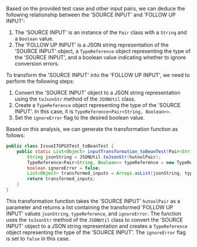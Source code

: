 Based on the provided test case and other input pairs, we can deduce the following relationship between the 'SOURCE INPUT' and 'FOLLOW UP INPUT':

1. The 'SOURCE INPUT' is an instance of the `Pair` class with a `String` and a `Boolean` value.
2. The 'FOLLOW UP INPUT' is a JSON string representation of the 'SOURCE INPUT' object, a `TypeReference` object representing the type of the 'SOURCE INPUT', and a boolean value indicating whether to ignore conversion errors.

To transform the 'SOURCE INPUT' into the 'FOLLOW UP INPUT', we need to perform the following steps:

1. Convert the 'SOURCE INPUT' object to a JSON string representation using the `toJsonStr` method of the `JSONUtil` class.
2. Create a `TypeReference` object representing the type of the 'SOURCE INPUT'. In this case, it is `TypeReference<Pair<String, Boolean>>`.
3. Set the `ignoreError` flag to the desired boolean value.

Based on this analysis, we can generate the transformation function as follows:

```java
public class IssueI7GPGXTest_toBeanTest {
    public static List<Object> inputTransformation_toBeanTest(Pair<String, Boolean> hutoolPair) {
        String jsonString = JSONUtil.toJsonStr(hutoolPair);
        TypeReference<Pair<String, Boolean>> typeReference = new TypeReference<Pair<String, Boolean>>() {};
        boolean ignoreError = false;
        List<Object> transformed_inputs = Arrays.asList(jsonString, typeReference, ignoreError);
        return transformed_inputs;
    }
}
```

This transformation function takes the 'SOURCE INPUT' `hutoolPair` as a parameter and returns a list containing the transformed 'FOLLOW UP INPUT' values `jsonString`, `typeReference`, and `ignoreError`. The function uses the `toJsonStr` method of the `JSONUtil` class to convert the 'SOURCE INPUT' object to a JSON string representation and creates a `TypeReference` object representing the type of the 'SOURCE INPUT'. The `ignoreError` flag is set to `false` in this case.